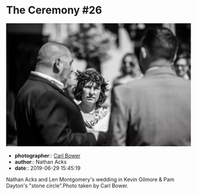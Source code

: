 # The Ceremony \#26

![Nathan Acks and Len Montgomery's wedding in Kevin Gilmore and Pam Dayton's "stone circle"](assets/2019-06-29-set-1-the-ceremony-26.webp)

* **photographer**:: [Carl Bower](https://carlbowerphotos.com)
* **author**:: Nathan Acks
* **date**:: 2019-06-29 15:45:19

Nathan Acks and Len Montgomery's wedding in Kevin Gilmore & Pam Dayton's "stone circle".Photo taken by Carl Bower.

